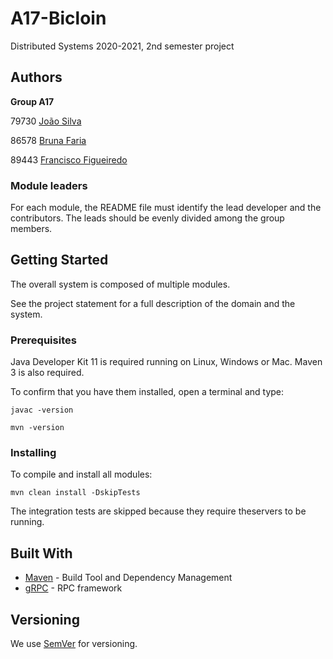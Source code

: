 # A17-Bicloin

Distributed Systems 2020-2021, 2nd semester project


## Authors

**Group A17**


79730 [João Silva](mailto:joaopedrors@tecnico.ulisboa.pt)

86578 [Bruna Faria](mailto:bruna.faria@tecnico.ulisboa.pt)

89443 [Francisco Figueiredo](mailto:franciscojsfigueiredo@tecnico.ulisboa.pt)


### Module leaders

For each module, the README file must identify the lead developer and the contributors.
The leads should be evenly divided among the group members.

## Getting Started

The overall system is composed of multiple modules.

See the project statement for a full description of the domain and the system.

### Prerequisites

Java Developer Kit 11 is required running on Linux, Windows or Mac.
Maven 3 is also required.

To confirm that you have them installed, open a terminal and type:

```
javac -version

mvn -version
```

### Installing

To compile and install all modules:

```
mvn clean install -DskipTests
```

The integration tests are skipped because they require theservers to be running.


## Built With

* [Maven](https://maven.apache.org/) - Build Tool and Dependency Management
* [gRPC](https://grpc.io/) - RPC framework


## Versioning

We use [SemVer](http://semver.org/) for versioning. 
